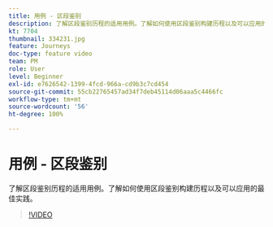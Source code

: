 ```yaml
---
title: 用例 - 区段鉴别
description: 了解区段鉴别历程的适用用例。了解如何使用区段鉴别构建历程以及可以应用的最佳实践。
kt: 7704
thumbnail: 334231.jpg
feature: Journeys
doc-type: feature video
team: PM
role: User
level: Beginner
exl-id: e7626542-1399-4fcd-966a-cd9b3c7cd454
source-git-commit: 55cb22765457ad34f7deb45114d06aaa5c4466fc
workflow-type: tm+mt
source-wordcount: '56'
ht-degree: 100%

---
```


# 用例 - 区段鉴别

了解区段鉴别历程的适用用例。了解如何使用区段鉴别构建历程以及可以应用的最佳实践。

>[!VIDEO](https://video.tv.adobe.com/v/334231?quality=12)
